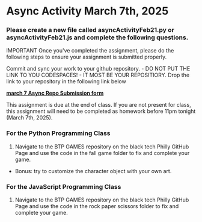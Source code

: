# Async Activity March 7th, 2025

### Please create a new file called asyncActivityFeb21.py or asyncActivityFeb21.js and complete the following questions.

IMPORTANT
Once you've completed the assignment, please do the following steps to ensure your assignment is submitted properly.

Commit and sync your work to your github repository. - DO NOT PUT THE LINK TO YOU CODESPACES! - IT MOST BE YOUR REPOSITIORY.
Drop the link to your repository in the following link below

<b>[march 7 Async Repo Submission form](https://forms.gle/huSvW1XqcUzD8yeo6)</b>


This assignment is due at the end of class. If you are not present for class, this assignment will need to be completed as homework before 11pm tonight (March 7th, 2025).

### For the Python Programming Class
1. Navigate to the BTP GAMES repository on the black tech Philly GitHub Page and use the code in the fall game folder to fix and complete your game.
- Bonus: try to customize the character object with your own art. 

### For the JavaScript Programming Class
1. Navigate to the BTP GAMES repository on the black tech Philly GitHub Page and use the code in the rock paper scissors folder to fix and complete your game.
